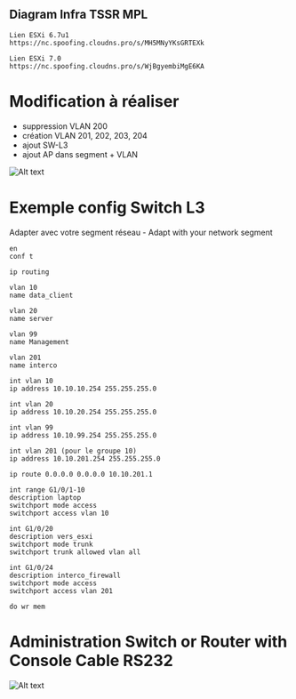 Diagram Infra TSSR MPL
---------

    Lien ESXi 6.7u1
    https://nc.spoofing.cloudns.pro/s/MH5MNyYKsGRTEXk

    Lien ESXi 7.0
    https://nc.spoofing.cloudns.pro/s/WjBgyembiMgE6KA

# Modification à réaliser
* suppression VLAN 200
* création VLAN 201, 202, 203, 204
* ajout SW-L3
* ajout AP dans segment + VLAN

![Alt text](https://cdn.discordapp.com/attachments/1064555396875948132/1150730254835531786/2023-09-11_11h46_57.png?ex%253D65364210%2526is%253D6523cd10%2526hm%253Df705b5596525f354c5cb78d937e136564b5d08c3ea0584eeb29410043f810967%2526)

# Exemple config Switch L3

Adapter avec votre segment réseau - Adapt with your network segment

    en
    conf t

    ip routing

    vlan 10
    name data_client

    vlan 20
    name server

    vlan 99
    name Management

    vlan 201
    name interco

    int vlan 10
    ip address 10.10.10.254 255.255.255.0

    int vlan 20
    ip address 10.10.20.254 255.255.255.0

    int vlan 99
    ip address 10.10.99.254 255.255.255.0

    int vlan 201 (pour le groupe 10)
    ip address 10.10.201.254 255.255.255.0

    ip route 0.0.0.0 0.0.0.0 10.10.201.1

    int range G1/0/1-10
    description laptop
    switchport mode access
    switchport access vlan 10

    int G1/0/20
    description vers_esxi
    switchport mode trunk
    switchport trunk allowed vlan all

    int G1/0/24
    description interco_firewall
    switchport mode access
    switchport access vlan 201

    do wr mem


# Administration Switch or Router with Console Cable RS232

![Alt text](https://cdn.discordapp.com/attachments/1064555396875948132/1150732030879993856/image.png?ex%253D653643b7%2526is%253D6523ceb7%2526hm%253Dc48ad518b76e17287c09492c3e2e1bb8bd0929ec04be24882369370527267aec%2526)

